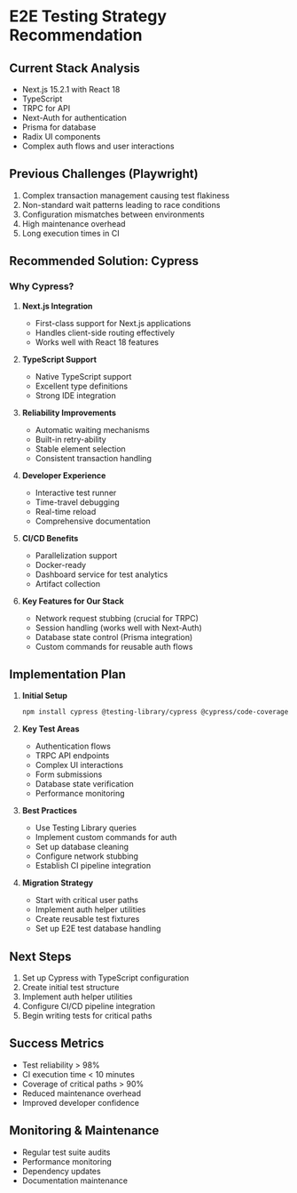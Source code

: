 # E2E Testing Strategy Recommendation

## Current Stack Analysis
- Next.js 15.2.1 with React 18
- TypeScript
- TRPC for API
- Next-Auth for authentication
- Prisma for database
- Radix UI components
- Complex auth flows and user interactions

## Previous Challenges (Playwright)
1. Complex transaction management causing test flakiness
2. Non-standard wait patterns leading to race conditions
3. Configuration mismatches between environments
4. High maintenance overhead
5. Long execution times in CI

## Recommended Solution: Cypress

### Why Cypress?
1. **Next.js Integration**
   - First-class support for Next.js applications
   - Handles client-side routing effectively
   - Works well with React 18 features

2. **TypeScript Support**
   - Native TypeScript support
   - Excellent type definitions
   - Strong IDE integration

3. **Reliability Improvements**
   - Automatic waiting mechanisms
   - Built-in retry-ability
   - Stable element selection
   - Consistent transaction handling

4. **Developer Experience**
   - Interactive test runner
   - Time-travel debugging
   - Real-time reload
   - Comprehensive documentation

5. **CI/CD Benefits**
   - Parallelization support
   - Docker-ready
   - Dashboard service for test analytics
   - Artifact collection

6. **Key Features for Our Stack**
   - Network request stubbing (crucial for TRPC)
   - Session handling (works well with Next-Auth)
   - Database state control (Prisma integration)
   - Custom commands for reusable auth flows

## Implementation Plan

1. **Initial Setup**
   ```bash
   npm install cypress @testing-library/cypress @cypress/code-coverage --save-dev
   ```

2. **Key Test Areas**
   - Authentication flows
   - TRPC API endpoints
   - Complex UI interactions
   - Form submissions
   - Database state verification
   - Performance monitoring

3. **Best Practices**
   - Use Testing Library queries
   - Implement custom commands for auth
   - Set up database cleaning
   - Configure network stubbing
   - Establish CI pipeline integration

4. **Migration Strategy**
   - Start with critical user paths
   - Implement auth helper utilities
   - Create reusable test fixtures
   - Set up E2E test database handling

## Next Steps
1. Set up Cypress with TypeScript configuration
2. Create initial test structure
3. Implement auth helper utilities
4. Configure CI/CD pipeline integration
5. Begin writing tests for critical paths

## Success Metrics
- Test reliability > 98%
- CI execution time < 10 minutes
- Coverage of critical paths > 90%
- Reduced maintenance overhead
- Improved developer confidence

## Monitoring & Maintenance
- Regular test suite audits
- Performance monitoring
- Dependency updates
- Documentation maintenance